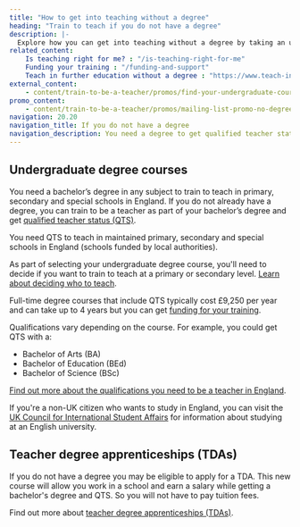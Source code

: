 ```yaml
---
title: "How to get into teaching without a degree"
heading: "Train to teach if you do not have a degree"
description: |-
  Explore how you can get into teaching without a degree by taking an undergraduate course to gain qualified teacher status (QTS) alongside a degree.
related_content:
    Is teaching right for me? : "/is-teaching-right-for-me"
    Funding your training : "/funding-and-support"
    Teach in further education without a degree : "https://www.teach-in-further-education.campaign.gov.uk"
external_content:
    - content/train-to-be-a-teacher/promos/find-your-undergraduate-course
promo_content:
    - content/train-to-be-a-teacher/promos/mailing-list-promo-no-degree
navigation: 20.20
navigation_title: If you do not have a degree
navigation_description: You need a degree to get qualified teacher status (QTS). If you're not already studying for one, find out more about undergraduate degree courses.
---
```


## Undergraduate degree courses
You need a bachelor’s degree in any subject to train to teach in primary, secondary and special schools in England. If you do not already have a degree, you can train to be a teacher as part of your bachelor’s degree and get [qualified teacher status (QTS)](/train-to-be-a-teacher/what-is-qts).

You need QTS to teach in maintained primary, secondary and special schools in England (schools funded by local authorities).

As part of selecting your undergraduate degree course, you'll need to decide if you want to train to teach at a primary or secondary level. [Learn about deciding who to teach](/is-teaching-right-for-me/who-do-you-want-to-teach).

Full-time degree courses that include QTS typically cost £9,250 per year and can take up to 4 years but you can get [funding for your training](/funding-and-support).

Qualifications vary depending on the course. For example, you could get QTS with a:

- Bachelor of Arts (BA)
- Bachelor of Education (BEd)
- Bachelor of Science (BSc)

[Find out more about the qualifications you need to be a teacher in England](/is-teaching-right-for-me/qualifications-you-need-to-teach).

<div class="inset">

<p>If you're a non-UK citizen who wants to study in England, you can visit the <a href="https://www.ukcisa.org.uk/">UK Council for International Student Affairs</a> for information about studying at an English university.</p>

</div>

## Teacher degree apprenticeships (TDAs)
If you do not have a degree you may be eligible to apply for a TDA. This new course will allow you work in a school and earn a salary while getting a bachelor's degree and QTS. So you will not have to pay tuition fees. 

Find out more about [teacher degree apprenticeships (TDAs)](/train-to-be-a-teacher/teacher-degree-apprenticeships).

